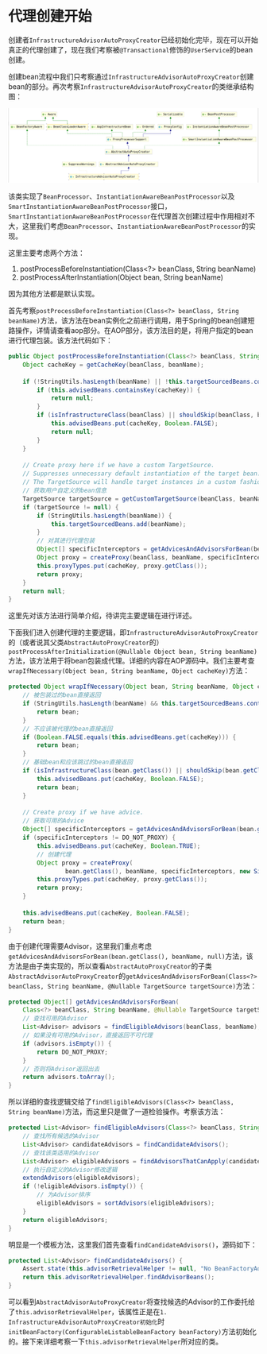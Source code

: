 # 代理创建开始

创建者`InfrastructureAdvisorAutoProxyCreator`已经初始化完毕，现在可以开始真正的代理创建了，现在我们考察被`@Transactional`修饰的`UserService`的bean创建。

创建bean流程中我们只考察通过`InfrastructureAdvisorAutoProxyCreator`创建bean的部分。再次考察`InfrastructureAdvisorAutoProxyCreator`的类继承结构图：

![InfrastructureAdvisorAutoProxyCreator类继承结构图](./InfrastructureAdvisorAutoProxyCreator类继承结构图.png)

该类实现了`BeanProcessor`、`InstantiationAwareBeanPostProcessor`以及`SmartInstantiationAwareBeanPostProcessor`接口，`SmartInstantiationAwareBeanPostProcessor`在代理首次创建过程中作用相对不大，这里我们考虑`BeanProcessor`、`InstantiationAwareBeanPostProcessor`的实现。

这里主要考虑两个方法：

1. postProcessBeforeInstantiation(Class<?> beanClass, String beanName)
2. postProcessAfterInstantiation(Object bean, String beanName)

因为其他方法都是默认实现。

首先考察`postProcessBeforeInstantiation(Class<?> beanClass, String beanName)`方法，该方法在bean实例化之前进行调用，用于Spring的bean创建短路操作，详情请查看aop部分。在AOP部分，该方法目的是，将用户指定的bean进行代理包装。该方法代码如下：

```java
public Object postProcessBeforeInstantiation(Class<?> beanClass, String beanName) {
    Object cacheKey = getCacheKey(beanClass, beanName);

    if (!StringUtils.hasLength(beanName) || !this.targetSourcedBeans.contains(beanName)) {
        if (this.advisedBeans.containsKey(cacheKey)) {
            return null;
        }
        if (isInfrastructureClass(beanClass) || shouldSkip(beanClass, beanName)) {
            this.advisedBeans.put(cacheKey, Boolean.FALSE);
            return null;
        }
    }

    // Create proxy here if we have a custom TargetSource.
    // Suppresses unnecessary default instantiation of the target bean:
    // The TargetSource will handle target instances in a custom fashion.
    // 获取用户自定义的bean信息
    TargetSource targetSource = getCustomTargetSource(beanClass, beanName);
    if (targetSource != null) {
        if (StringUtils.hasLength(beanName)) {
            this.targetSourcedBeans.add(beanName);
        }
        // 对其进行代理包装
        Object[] specificInterceptors = getAdvicesAndAdvisorsForBean(beanClass, beanName, targetSource);
        Object proxy = createProxy(beanClass, beanName, specificInterceptors, targetSource);
        this.proxyTypes.put(cacheKey, proxy.getClass());
        return proxy;
    }
    return null;
}
```

这里先对该方法进行简单介绍，待讲完主要逻辑在进行详述。

下面我们进入创建代理的主要逻辑，即`InfrastructureAdvisorAutoProxyCreator`的（或者说其父类`AbstractAutoProxyCreator`的）`postProcessAfterInitialization(@Nullable Object bean, String beanName)`方法，该方法用于将bean包装成代理。详细的内容在AOP源码中。我们主要考查`wrapIfNecessary(Object bean, String beanName, Object cacheKey)`方法：

```java
protected Object wrapIfNecessary(Object bean, String beanName, Object cacheKey) {
    // 被包装过的bean直接返回
    if (StringUtils.hasLength(beanName) && this.targetSourcedBeans.contains(beanName)) {
        return bean;
    }
    // 不应该被代理的bean直接返回
    if (Boolean.FALSE.equals(this.advisedBeans.get(cacheKey))) {
        return bean;
    }
    // 基础bean和应该跳过的bean直接返回
    if (isInfrastructureClass(bean.getClass()) || shouldSkip(bean.getClass(), beanName)) {
        this.advisedBeans.put(cacheKey, Boolean.FALSE);
        return bean;
    }

    // Create proxy if we have advice.
    // 获取可用的Advice
    Object[] specificInterceptors = getAdvicesAndAdvisorsForBean(bean.getClass(), beanName, null);
    if (specificInterceptors != DO_NOT_PROXY) {
        this.advisedBeans.put(cacheKey, Boolean.TRUE);
        // 创建代理
        Object proxy = createProxy(
                bean.getClass(), beanName, specificInterceptors, new SingletonTargetSource(bean));
        this.proxyTypes.put(cacheKey, proxy.getClass());
        return proxy;
    }

    this.advisedBeans.put(cacheKey, Boolean.FALSE);
    return bean;
}
```

由于创建代理需要Advisor，这里我们重点考虑`getAdvicesAndAdvisorsForBean(bean.getClass(), beanName, null)`方法，该方法是由子类实现的，所以查看`AbstractAutoProxyCreator`的子类`AbstractAdvisorAutoProxyCreator`的`getAdvicesAndAdvisorsForBean(Class<?> beanClass, String beanName, @Nullable TargetSource targetSource)`方法：

```java
protected Object[] getAdvicesAndAdvisorsForBean(
    Class<?> beanClass, String beanName, @Nullable TargetSource targetSource) {
    // 查找可用的Advisor
    List<Advisor> advisors = findEligibleAdvisors(beanClass, beanName);
    // 如果没有可用的Advisor，直接返回不可代理
    if (advisors.isEmpty()) {
        return DO_NOT_PROXY;
    }
    // 否则将Advisor返回出去
    return advisors.toArray();
}
```

所以详细的查找逻辑交给了`findEligibleAdvisors(Class<?> beanClass, String beanName)`方法，而这里只是做了一道检验操作。考察该方法：

```java
protected List<Advisor> findEligibleAdvisors(Class<?> beanClass, String beanName) {
    // 查找所有候选的Advisor
    List<Advisor> candidateAdvisors = findCandidateAdvisors();
    // 查找该类适用的Advisor
    List<Advisor> eligibleAdvisors = findAdvisorsThatCanApply(candidateAdvisors, beanClass, beanName);
    // 执行自定义的Advisor修改逻辑
    extendAdvisors(eligibleAdvisors);
    if (!eligibleAdvisors.isEmpty()) {
        // 为Advisor排序
        eligibleAdvisors = sortAdvisors(eligibleAdvisors);
    }
    return eligibleAdvisors;
}
```

明显是一个模板方法，这里我们首先查看`findCandidateAdvisors()`，源码如下：

```java
protected List<Advisor> findCandidateAdvisors() {
    Assert.state(this.advisorRetrievalHelper != null, "No BeanFactoryAdvisorRetrievalHelper available");
    return this.advisorRetrievalHelper.findAdvisorBeans();
}
```

可以看到`AbstractAdvisorAutoProxyCreator`将查找候选的Advisor的工作委托给了`this.advisorRetrievalHelper`，该属性正是在`1. InfrastructureAdvisorAutoProxyCreator初始化`时`initBeanFactory(ConfigurableListableBeanFactory beanFactory)`方法初始化的。接下来详细考察一下`this.advisorRetrievalHelper`所对应的类。
